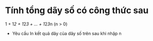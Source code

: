 # Tính tổng dãy số có công thức sau
1 + 1*2 + 1*2*3 + ... + 1*2*3*n (n > 0)
* Yêu cầu
In kết quả dãy của dãy số trên sau khi nhập n

 

